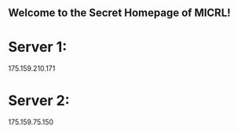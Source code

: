 ## Welcome to the Secret Homepage of MICRL!
# Server 1:
175.159.210.171
# Server 2:
175.159.75.150







